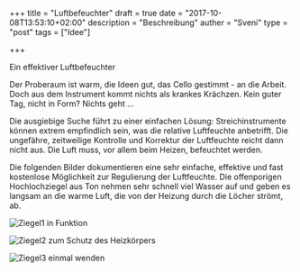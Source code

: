 +++
title = "Luftbefeuchter"
draft = true
date = "2017-10-08T13:53:10+02:00"
description = "Beschreibung" 
auther = "Sveni"
type = "post"
tags = ["Idee"]

+++

Ein effektiver Luftbefeuchter

Der Proberaum ist warm, die Ideen gut, das Cello gestimmt - an die Arbeit. Doch aus dem Instrument kommt nichts als krankes Krächzen. Kein guter Tag, nicht in Form? Nichts geht …

Die ausgiebige Suche führt zu einer einfachen Lösung: Streichinstrumente können extrem empfindlich sein, was die relative Luftfeuchte anbetrifft. Die ungefähre, zeitweilige Kontrolle und Korrektur der Luftfeuchte reicht dann nicht aus. Die Luft muss, vor allem beim Heizen, befeuchtet werden.

Die folgenden Bilder dokumentieren eine sehr einfache, effektive und fast kostenlose Möglichkeit zur Regulierung der Luftfeuchte. Die offenporigen Hochlochziegel aus Ton nehmen sehr schnell viel Wasser auf und geben es langsam an die warme Luft, die von der Heizung durch die Löcher strömt, ab.

![Ziegel1](/Luftbefeuchter-1a.JPG)
in Funktion

![Ziegel2](/Luftbefeuchter-2a.JPG)
zum Schutz des Heizkörpers

![Ziegel3](/Luftbefeuchter-3a.JPG)
einmal wenden
